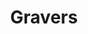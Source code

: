 ---
ee_id: '4234'
site: '1'
type: '2'
url: 2014-040-gravers
title: Gravers
year: '2014'
display_year: '2014'
medium: Foam pool noodles, tailored sweatpant leg, necklace, armbands (Nike, etc),
  wristband (Adidas, etc), Stinger All Mountain Performance Ski
dims: 140 cm x variable width x variable depth
pitch:
ps:
live_url:
related:
youtube:
related_code:
imgs: gravers-2014-040-full-Heart-01-database-SM.jpg
subheading:
download:
add_credit:
add_credits:
commission:
layout: things-i-made
---